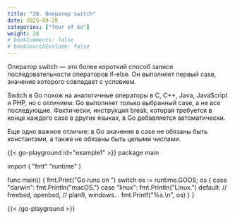```yaml
---
title: "28. Оператор switch"
date: 2025-09-28
categories: ["Tour of Go"]
weight: 28
# bookComments: false
# bookSearchExclude: false
---
```

Оператор switch — это более короткий способ записи последовательности операторов if-else. Он выполняет первый case, значение которого совпадает с условием.

Switch в Go похож на аналогичные операторы в C, C++, Java, JavaScript и PHP, но с отличием: Go выполняет только выбранный case, а не все последующие. Фактически, инструкция break, которая требуется в конце каждого case в других языках, в Go добавляется автоматически. 

Еще одно важное отличие: в Go значения в case не обязаны быть константами, а также не обязаны быть целыми числами.

{{< go-playground id="example1" >}}
package main

import (
    "fmt"
    "runtime"
)

func main() {
    fmt.Print("Go runs on ")
    switch os := runtime.GOOS; os {
    case "darwin":
        fmt.Println("macOS.")
    case "linux":
        fmt.Println("Linux.")
    default:
        // freebsd, openbsd,
        // plan9, windows...
        fmt.Printf("%s.\n", os)
    }
}


{{< /go-playground >}} 